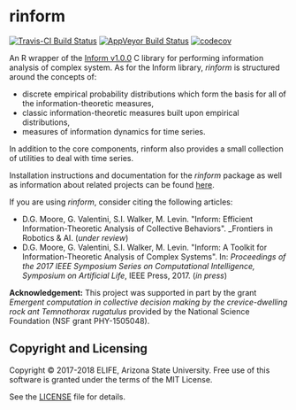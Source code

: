 # rinform #
[![Travis-CI Build Status](https://travis-ci.org/ELIFE-ASU/rinform.svg?branch=master)](https://travis-ci.org/ELIFE-ASU/rinform) [![AppVeyor Build Status](https://ci.appveyor.com/api/projects/status/github/ELIFE-ASU/rinform?branch=master&svg=true)](https://ci.appveyor.com/project/ELIFE-ASU/rinform) [![codecov](https://codecov.io/gh/ELIFE-ASU/rinform/branch/master/graph/badge.svg)](https://codecov.io/gh/ELIFE-ASU/rinform)

An R wrapper of the [Inform v1.0.0](https://elife-asu.github.io/Inform/) C library for performing information analysis of complex system. As for the Inform library, _rinform_ is structured around the concepts of:

* discrete empirical probability distributions which form the basis for
  all of the information-theoretic measures,
* classic information-theoretic measures built upon empirical distributions,
* measures of information dynamics for time series.

In addition to the core components, rinform also provides a small collection of utilities to deal with time series.

Installation instructions and documentation for the _rinform_ package as well as
information about related projects can be found
[here](https://elife-asu.github.io/rinform/).

If you are using _rinform_, consider citing the following articles:

* D.G. Moore, G. Valentini, S.I. Walker, M. Levin. "Inform: Efficient 
Information-Theoretic Analysis of Collective Behaviors". _Frontiers in Robotics & AI.
(_under review_)
* D.G. Moore, G. Valentini, S.I. Walker, M. Levin. "Inform: A Toolkit for
Information-Theoretic Analysis of Complex Systems". In: _Proceedings of the 
2017 IEEE Symposium Series on Computational Intelligence, Symposium on 
Artificial Life_, IEEE Press, 2017. (_in press_)

__Acknowledgement:__ This project was supported in part by the grant _Emergent computation in
collective decision making by the crevice-dwelling rock ant Temnothorax
rugatulus_ provided by the National Science Foundation (NSF grant PHY-1505048).

## Copyright and Licensing ##
Copyright © 2017-2018 ELIFE, Arizona State University. Free use of this
software is granted under the terms of the MIT License.

See the [LICENSE](https://github.com/elife-asu/rinform/blob/master/LICENSE)
file for details.


